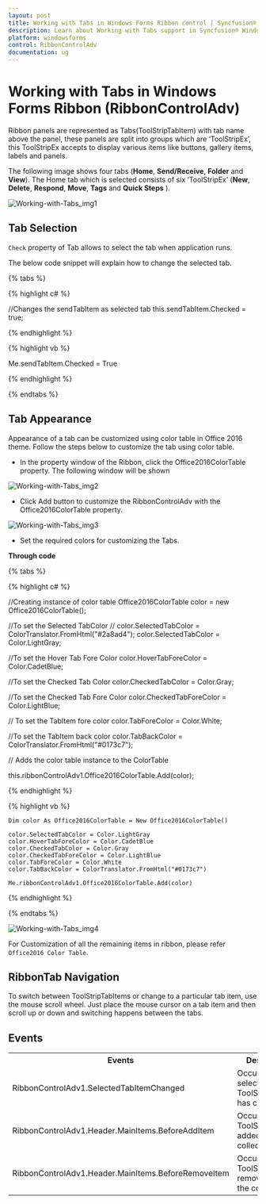 ```yaml
---
layout: post
title: Working with Tabs in Windows Forms Ribbon control | Syncfusion®
description: Learn about Working with Tabs support in Syncfusion® Windows Forms Ribbon (RibbonControlAdv) control and more details.
platform: windowsforms
control: RibbonControlAdv 
documentation: ug
---
```


# Working with Tabs in Windows Forms Ribbon (RibbonControlAdv)

Ribbon panels are represented as Tabs(ToolStripTabItem) with tab name above the panel, these panels are split into groups which are ‘ToolStripEx’, this ToolStripEx accepts to display various items like buttons, gallery items, labels and panels.

The following image shows four tabs (**Home**, **Send/Receive**, **Folder** and **View**). The Home tab which is selected consists of six ‘ToolStripEx’ (**New**, **Delete**, **Respond**, **Move**, **Tags** and **Quick Steps** ).

![Working-with-Tabs_img1](Working_with_Tabs_Images/Working-with-Tabs_img1.jpg)

## Tab Selection

`Check` property of Tab allows to select the tab when application runs.

The below code snippet will explain how to change the selected tab.

{% tabs %}

{% highlight c# %}

//Changes the sendTabItem as selected tab
this.sendTabItem.Checked = true;

{% endhighlight %}

{% highlight vb %}

Me.sendTabItem.Checked = True

{% endhighlight %}

{% endtabs %}

## Tab Appearance

Appearance of a tab can be customized using color table in Office 2016 theme.
Follow the steps below to customize the tab using color table.


*	In the property window of the Ribbon, click the Office2016ColorTable property. The following window will be shown

![Working-with-Tabs_img2](Working_with_Tabs_Images/Working-with-Tabs_img2.jpg)

*	Click Add button to customize the RibbonControlAdv with the Office2016ColorTable property.

![Working-with-Tabs_img3](Working_with_Tabs_Images/Working-with-Tabs_img3.jpg)

*	Set the required colors for customizing the Tabs.

**Through code**

{% tabs %}

{% highlight c# %}

//Creating instance of color table
Office2016ColorTable color = new Office2016ColorTable();

//To set the Selected TabColor
// color.SelectedTabColor = ColorTranslator.FromHtml("#2a8ad4");
color.SelectedTabColor = Color.LightGray;

//To set the Hover Tab Fore Color
color.HoverTabForeColor = Color.CadetBlue;

//To set the Checked Tab Color
color.CheckedTabColor = Color.Gray;

//To set the Checked Tab Fore Color
color.CheckedTabForeColor = Color.LightBlue;

// To set the TabItem fore color
color.TabForeColor = Color.White;

//To set the TabItem back color
color.TabBackColor = ColorTranslator.FromHtml("#0173c7");

// Adds the color table instance to the ColorTable

this.ribbonControlAdv1.Office2016ColorTable.Add(color);

{% endhighlight %}

{% highlight vb %}

    Dim color As Office2016ColorTable = New Office2016ColorTable()

    color.SelectedTabColor = Color.LightGray
    color.HoverTabForeColor = Color.CadetBlue
    color.CheckedTabColor = Color.Gray
    color.CheckedTabForeColor = Color.LightBlue
    color.TabForeColor = Color.White
    color.TabBackColor = ColorTranslator.FromHtml("#0173c7")

    Me.ribbonControlAdv1.Office2016ColorTable.Add(color)

{% endhighlight %}

{% endtabs %}

![Working-with-Tabs_img4](Working_with_Tabs_Images/Working-with-Tabs_img4.jpg)

For Customization of all the remaining items in ribbon, please refer `Office2016 Color Table`.

## RibbonTab Navigation

To switch between ToolStripTabItems or change to a particular tab item, use the mouse scroll wheel. Just place the mouse cursor on a tab item and then scroll up or down and switching happens between the tabs. 


## Events

<table>
<tr>
<th>
Events</th><th>
Description</th><th>
EventArgs</th></tr>

<tr>
<td>
RibbonControlAdv1.SelectedTabItemChanged</td><td>
Occurs when selected ToolStripTabItem has changed.</td><td>
SelectedTabChangedEventArgs</td></tr>
<tr>
<td>
RibbonControlAdv1.Header.MainItems.BeforeAddItem</td><td>
Occurs before a ToolStripItem is added to the collection.</td><td>
RibbonItemEventArgs</td></tr>
<tr>
<td>
RibbonControlAdv1.Header.MainItems.BeforeRemoveItem</td><td>
Occurs before a ToolStripItem is removed from the collection.</td><td>
RibbonItemEventArgs</td></tr>
</table>
